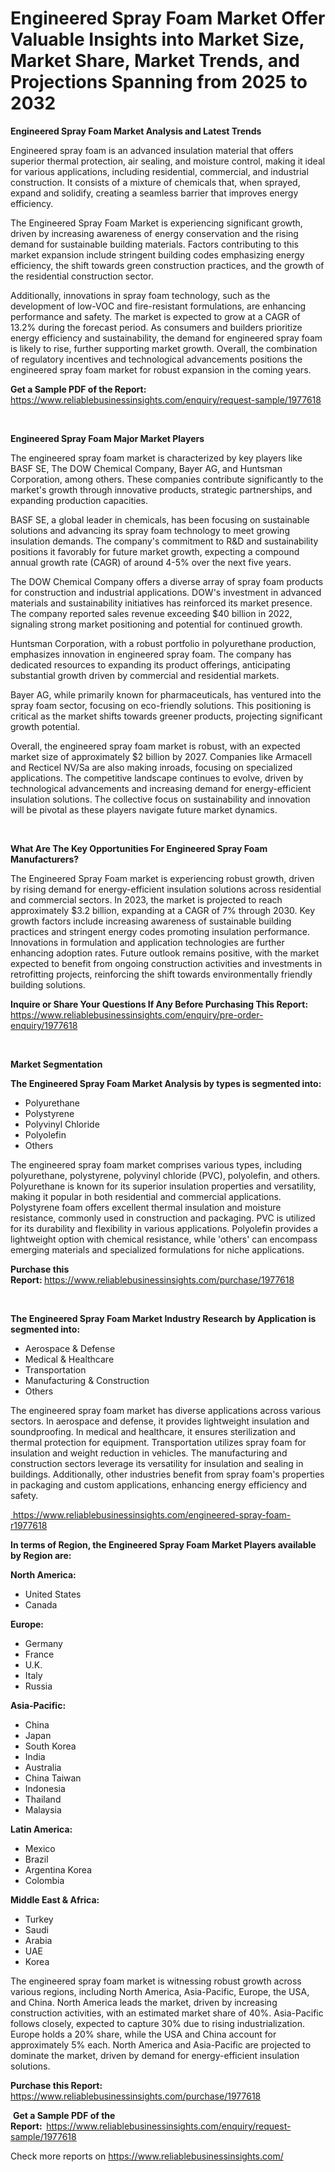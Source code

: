 <p><h1>Engineered Spray Foam Market Offer Valuable Insights into Market Size, Market Share, Market Trends, and Projections Spanning from 2025 to 2032</h1></p><p><strong>Engineered Spray Foam Market Analysis and Latest Trends</strong></p>
<p><p>Engineered spray foam is an advanced insulation material that offers superior thermal protection, air sealing, and moisture control, making it ideal for various applications, including residential, commercial, and industrial construction. It consists of a mixture of chemicals that, when sprayed, expand and solidify, creating a seamless barrier that improves energy efficiency.</p><p>The Engineered Spray Foam Market is experiencing significant growth, driven by increasing awareness of energy conservation and the rising demand for sustainable building materials. Factors contributing to this market expansion include stringent building codes emphasizing energy efficiency, the shift towards green construction practices, and the growth of the residential construction sector. </p><p>Additionally, innovations in spray foam technology, such as the development of low-VOC and fire-resistant formulations, are enhancing performance and safety. The market is expected to grow at a CAGR of 13.2% during the forecast period. As consumers and builders prioritize energy efficiency and sustainability, the demand for engineered spray foam is likely to rise, further supporting market growth. Overall, the combination of regulatory incentives and technological advancements positions the engineered spray foam market for robust expansion in the coming years.</p></p>
<p><strong>Get a Sample PDF of the Report:&nbsp;</strong> <a href="https://www.reliablebusinessinsights.com/enquiry/request-sample/1977618?utm_campaign=2757&utm_medium=2&utm_source=Github&utm_content=ia&utm_term=03042025&utm_id=engineered-spray-foam">https://www.reliablebusinessinsights.com/enquiry/request-sample/1977618</a></p>
<p>&nbsp;</p>
<p><strong>Engineered Spray Foam Major Market Players</strong></p>
<p><p>The engineered spray foam market is characterized by key players like BASF SE, The DOW Chemical Company, Bayer AG, and Huntsman Corporation, among others. These companies contribute significantly to the market's growth through innovative products, strategic partnerships, and expanding production capacities.</p><p>BASF SE, a global leader in chemicals, has been focusing on sustainable solutions and advancing its spray foam technology to meet growing insulation demands. The company's commitment to R&D and sustainability positions it favorably for future market growth, expecting a compound annual growth rate (CAGR) of around 4-5% over the next five years.</p><p>The DOW Chemical Company offers a diverse array of spray foam products for construction and industrial applications. DOW's investment in advanced materials and sustainability initiatives has reinforced its market presence. The company reported sales revenue exceeding $40 billion in 2022, signaling strong market positioning and potential for continued growth.</p><p>Huntsman Corporation, with a robust portfolio in polyurethane production, emphasizes innovation in engineered spray foam. The company has dedicated resources to expanding its product offerings, anticipating substantial growth driven by commercial and residential markets.</p><p>Bayer AG, while primarily known for pharmaceuticals, has ventured into the spray foam sector, focusing on eco-friendly solutions. This positioning is critical as the market shifts towards greener products, projecting significant growth potential.</p><p>Overall, the engineered spray foam market is robust, with an expected market size of approximately $2 billion by 2027. Companies like Armacell and Recticel NV/Sa are also making inroads, focusing on specialized applications. The competitive landscape continues to evolve, driven by technological advancements and increasing demand for energy-efficient insulation solutions. The collective focus on sustainability and innovation will be pivotal as these players navigate future market dynamics.</p></p>
<p>&nbsp;</p>
<p><strong>What Are The Key Opportunities For Engineered Spray Foam Manufacturers?</strong></p>
<p><p>The Engineered Spray Foam market is experiencing robust growth, driven by rising demand for energy-efficient insulation solutions across residential and commercial sectors. In 2023, the market is projected to reach approximately $3.2 billion, expanding at a CAGR of 7% through 2030. Key growth factors include increasing awareness of sustainable building practices and stringent energy codes promoting insulation performance. Innovations in formulation and application technologies are further enhancing adoption rates. Future outlook remains positive, with the market expected to benefit from ongoing construction activities and investments in retrofitting projects, reinforcing the shift towards environmentally friendly building solutions.</p></p>
<p><strong>Inquire or Share Your Questions If Any Before Purchasing This Report:</strong> <a href="https://www.reliablebusinessinsights.com/enquiry/pre-order-enquiry/1977618?utm_campaign=2757&utm_medium=2&utm_source=Github&utm_content=ia&utm_term=03042025&utm_id=engineered-spray-foam">https://www.reliablebusinessinsights.com/enquiry/pre-order-enquiry/1977618</a></p>
<p>&nbsp;</p>
<p><strong>Market Segmentation</strong></p>
<p><strong>The Engineered Spray Foam Market Analysis by types is segmented into:</strong></p>
<p><ul><li>Polyurethane</li><li>Polystyrene</li><li>Polyvinyl Chloride</li><li>Polyolefin</li><li>Others</li></ul></p>
<p><p>The engineered spray foam market comprises various types, including polyurethane, polystyrene, polyvinyl chloride (PVC), polyolefin, and others. Polyurethane is known for its superior insulation properties and versatility, making it popular in both residential and commercial applications. Polystyrene foam offers excellent thermal insulation and moisture resistance, commonly used in construction and packaging. PVC is utilized for its durability and flexibility in various applications. Polyolefin provides a lightweight option with chemical resistance, while 'others' can encompass emerging materials and specialized formulations for niche applications.</p></p>
<p><strong>Purchase this Report:&nbsp;</strong><a href="https://www.reliablebusinessinsights.com/purchase/1977618?utm_campaign=2757&utm_medium=2&utm_source=Github&utm_content=ia&utm_term=03042025&utm_id=engineered-spray-foam">https://www.reliablebusinessinsights.com/purchase/1977618</a></p>
<p>&nbsp;</p>
<p><strong>The Engineered Spray Foam Market Industry Research by Application is segmented into:</strong></p>
<p><ul><li>Aerospace & Defense</li><li>Medical & Healthcare</li><li>Transportation</li><li>Manufacturing & Construction</li><li>Others</li></ul></p>
<p><p>The engineered spray foam market has diverse applications across various sectors. In aerospace and defense, it provides lightweight insulation and soundproofing. In medical and healthcare, it ensures sterilization and thermal protection for equipment. Transportation utilizes spray foam for insulation and weight reduction in vehicles. The manufacturing and construction sectors leverage its versatility for insulation and sealing in buildings. Additionally, other industries benefit from spray foam's properties in packaging and custom applications, enhancing energy efficiency and safety.</p></p>
<p><a href="https://www.reliablebusinessinsights.com/engineered-spray-foam-r1977618?utm_campaign=2757&utm_medium=2&utm_source=Github&utm_content=ia&utm_term=03042025&utm_id=engineered-spray-foam">&nbsp;https://www.reliablebusinessinsights.com/engineered-spray-foam-r1977618</a></p>
<p><strong>In terms of Region, the Engineered Spray Foam Market Players available by Region are:</strong></p>
<p>
    <p> <strong> North America: </strong>
        <ul>
            <li>United States</li>
            <li>Canada</li>
        </ul>
        </p> 
    <p> <strong> Europe: </strong>
        <ul>
            <li>Germany</li>
            <li>France</li>
            <li>U.K.</li>
            <li>Italy</li>
            <li>Russia</li>
        </ul>
        </p> 
    <p> <strong> Asia-Pacific: </strong>
        <ul>
            <li>China</li>
            <li>Japan</li>
            <li>South Korea</li>
            <li>India</li>
            <li>Australia</li>
            <li>China Taiwan</li>
            <li>Indonesia</li>
            <li>Thailand</li>
            <li>Malaysia</li>
        </ul>
        </p> 
    <p> <strong> Latin America: </strong>
        <ul>
            <li>Mexico</li>
            <li>Brazil</li>
            <li>Argentina Korea</li>
            <li>Colombia</li>
        </ul>
        </p> 
    <p> <strong> Middle East & Africa: </strong>
        <ul>
            <li>Turkey</li>
            <li>Saudi</li>
            <li>Arabia</li>
            <li>UAE</li>
            <li>Korea</li>
        </ul>
    </p>
    </p>
<p><p>The engineered spray foam market is witnessing robust growth across various regions, including North America, Asia-Pacific, Europe, the USA, and China. North America leads the market, driven by increasing construction activities, with an estimated market share of 40%. Asia-Pacific follows closely, expected to capture 30% due to rising industrialization. Europe holds a 20% share, while the USA and China account for approximately 5% each. North America and Asia-Pacific are projected to dominate the market, driven by demand for energy-efficient insulation solutions.</p></p>
<p><strong>Purchase this Report: </strong><a href="https://www.reliablebusinessinsights.com/purchase/1977618?utm_campaign=2757&utm_medium=2&utm_source=Github&utm_content=ia&utm_term=03042025&utm_id=engineered-spray-foam">https://www.reliablebusinessinsights.com/purchase/1977618</a></p>
<p>&nbsp;<strong>Get a Sample PDF of the Report:&nbsp;&nbsp;</strong><a href="https://www.reliablebusinessinsights.com/enquiry/request-sample/1977618?utm_campaign=2757&utm_medium=2&utm_source=Github&utm_content=ia&utm_term=03042025&utm_id=engineered-spray-foam">https://www.reliablebusinessinsights.com/enquiry/request-sample/1977618</a></p>
<p><strong></strong></p>
<p>Check more reports on <a href="https://www.reliablebusinessinsights.com/?utm_campaign=2757&utm_medium=2&utm_source=Github&utm_content=ia&utm_term=03042025&utm_id=engineered-spray-foam">https://www.reliablebusinessinsights.com/</a></p>